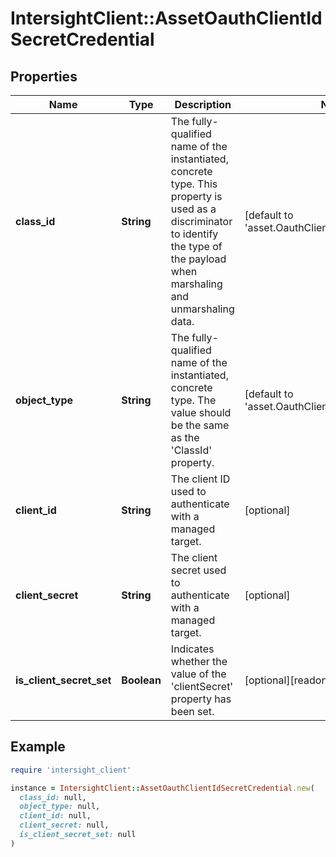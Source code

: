 # IntersightClient::AssetOauthClientIdSecretCredential

## Properties

| Name | Type | Description | Notes |
| ---- | ---- | ----------- | ----- |
| **class_id** | **String** | The fully-qualified name of the instantiated, concrete type. This property is used as a discriminator to identify the type of the payload when marshaling and unmarshaling data. | [default to &#39;asset.OauthClientIdSecretCredential&#39;] |
| **object_type** | **String** | The fully-qualified name of the instantiated, concrete type. The value should be the same as the &#39;ClassId&#39; property. | [default to &#39;asset.OauthClientIdSecretCredential&#39;] |
| **client_id** | **String** | The client ID used to authenticate with a managed target. | [optional] |
| **client_secret** | **String** | The client secret used to authenticate with a managed target. | [optional] |
| **is_client_secret_set** | **Boolean** | Indicates whether the value of the &#39;clientSecret&#39; property has been set. | [optional][readonly][default to false] |

## Example

```ruby
require 'intersight_client'

instance = IntersightClient::AssetOauthClientIdSecretCredential.new(
  class_id: null,
  object_type: null,
  client_id: null,
  client_secret: null,
  is_client_secret_set: null
)
```

